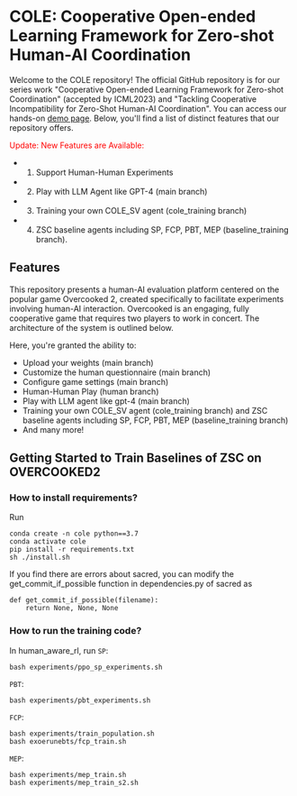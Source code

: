 # COLE: Cooperative Open-ended Learning Framework for Zero-shot Human-AI Coordination

Welcome to the COLE repository! The official GitHub repository is for our series work "Cooperative Open-ended Learning Framework for Zero-shot Coordination" (accepted by ICML2023) and "Tackling Cooperative Incompatibility for Zero-Shot Human-AI Coordination". 
You can access our hands-on [demo page](https://sites.google.com/view/cole-jair).
Below, you'll find a list of distinct features that our repository offers.

<span style="color:red;">Update: New Features are Available:</span> 
- 1. Support Human-Human Experiments 
- 2. Play with LLM Agent like GPT-4 (main branch) 
- 3. Training your own COLE_SV agent (cole_training branch) 
- 4. ZSC baseline agents including SP, FCP, PBT, MEP (baseline_training branch).


## Features

This repository presents a human-AI evaluation platform centered on the popular game Overcooked 2, created specifically to facilitate experiments involving human-AI interaction. Overcooked is an engaging, fully cooperative game that requires two players to work in concert. The architecture of the system is outlined below.

Here, you're granted the ability to:
- Upload your weights (main branch)
- Customize the human questionnaire (main branch)
- Configure game settings (main branch)
- Human-Human Play (human branch)
- Play with LLM agent like gpt-4 (main branch)
- Training your own COLE_SV agent (cole_training branch) and ZSC baseline agents including SP, FCP, PBT, MEP (baseline_training branch)
- And many more!

## Getting Started to Train Baselines of ZSC on OVERCOOKED2 

### How to install requirements?
Run
```
conda create -n cole python==3.7
conda activate cole
pip install -r requirements.txt
sh ./install.sh
```

If you find there are errors about sacred, you can modify the get_commit_if_possible function in dependencies.py of sacred as
```
def get_commit_if_possible(filename):
    return None, None, None
```

### How to run the training code?
In human_aware_rl, run
`SP`:
```
bash experiments/ppo_sp_experiments.sh
```

`PBT`:
```
bash experiments/pbt_experiments.sh
```

`FCP`:
```
bash experiments/train_population.sh
bash exoerunebts/fcp_train.sh
```

`MEP`:
```
bash experiments/mep_train.sh
bash experiments/mep_train_s2.sh
```



